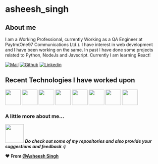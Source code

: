 


# asheesh_singh


## About me 
I am a Working Professional, currently Working as a QA Engineer at Paytm(One97 Communications Ltd.). I have interest in web development and I have been working on the same. In past I have done some projects related to Python, NodeJs and Javscript. Currently I am learning React!

[![Mail](https://img.shields.io/badge/-asheeshsingh0112@gmail.com-gray?style=flat-square&logo=gmail&logoColor=red&link=)](mailto:asheeshsingh0112@gmail.com)
[![Github](https://img.shields.io/github/followers/varun-saini-18?label=Follow&style=social)](https://github.com/asheeshsingh1/)
[![Linkedin](https://img.shields.io/badge/-Asheesh%20Singh-blue?style=flat-square&logo=linkedin&logoColor=white&link=https://www.linkedin.com/in/asheeshsingh1/)](https://www.linkedin.com/in/asheeshsingh1//)

## Recent Technologies I have worked upon
<code><img height="50" src="https://www.vectorlogo.zone/logos/github/github-ar21.svg"></code>
<code><img height="50" src="https://www.vectorlogo.zone/logos/git-scm/git-scm-ar21.svg"></code>
<code><img height="50" src="https://www.vectorlogo.zone/logos/javascript/javascript-ar21.svg"></code>
<code><img height="50" src="https://www.vectorlogo.zone/logos/python/python-ar21.svg"></code>
<code><img height="50" src="https://www.vectorlogo.zone/logos/nodejs/nodejs-ar21.svg"></code>
<code><img height="50" src="https://www.vectorlogo.zone/logos/npmjs/npmjs-ar21.svg"></code>
<code><img height="50" src="https://www.vectorlogo.zone/logos/nodemonio/nodemonio-ar21.svg"></code>
<code><img height="50" src="https://www.vectorlogo.zone/logos/reactjs/reactjs-ar21.svg"></code>

###  A little more about me...  


<img src="https://media.giphy.com/media/LnQjpWaON8nhr21vNW/giphy.gif" width="60"> <em><b>Do check out some of my repositories and also provide your suggestions and feedback :)</em>

<!-- <a href="mailto:asheeshsingh0112@gmail.com"><img src="https://img.shields.io/badge/-Gmail-c14438?style=flat-square&logo=Gmail&logoColor=white&link=mailto:asheeshsingh0112@gmail.com" alt="Gmail"></a>
<a href="https://www.linkedin.com/in/varun-saini-164b041b9/?originalSubdomain=in"><img src="https://img.shields.io/badge/LinkedIn-%230077B5.svg?&style=flat-square&logo=linkedin&logoColor=white" alt="LinkedIn"></a>
<a href="https://www.instagram.com/call.me.saini/?hl=en"><img src="https://img.shields.io/badge/Instagram-%23E4405F.svg?&style=flat-square&logo=instagram&logoColor=white" alt="Instagram"></a>
<a href="https://www.facebook.com/varun.saini.940098"><img src="https://img.shields.io/badge/Facebook-%231877F2.svg?&style=flat-square&logo=facebook&logoColor=white" alt="Facebook"></a></div>
--- -->

:heart: From [@Asheesh Singh](https://www.linkedin.com/in/asheeshsingh1/)
